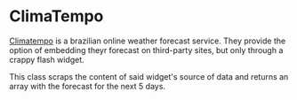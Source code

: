 
# ClimaTempo

[Climatempo](www.climatempo.com.br) is a brazilian online weather forecast service.
They provide the option of embedding theyr forecast on third-party sites, but only through a 
crappy flash widget.

This class scraps the content of said widget's source of data and returns an array with the 
forecast for the next 5 days.